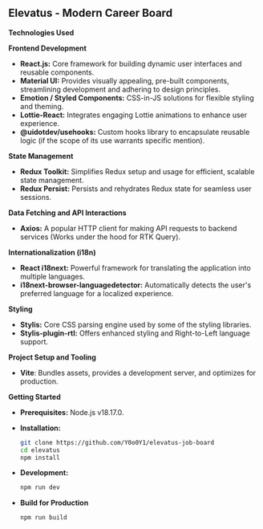 ## Elevatus - Modern Career Board



**Technologies Used**

**Frontend Development**

* **React.js:** Core framework for building dynamic user interfaces and reusable components.
* **Material UI:** Provides visually appealing, pre-built components, streamlining development and adhering to design principles.
* **Emotion / Styled Components:**  CSS-in-JS solutions for flexible styling and theming.
* **Lottie-React:** Integrates engaging Lottie animations to enhance user experience.
* **@uidotdev/usehooks:** Custom hooks library to encapsulate reusable logic (if the scope of its use warrants specific mention).

**State Management**

* **Redux Toolkit:** Simplifies Redux setup and usage for efficient, scalable state management.
* **Redux Persist:** Persists and rehydrates Redux state for seamless user sessions.

**Data Fetching and API Interactions**

* **Axios:** A popular HTTP client for making API requests to backend services (Works under the hood for RTK Query).

**Internationalization (i18n)**

* **React i18next:** Powerful framework for translating the application into multiple languages.
* **i18next-browser-languagedetector:** Automatically detects the user's preferred language for a localized experience.

**Styling**

* **Stylis:** Core CSS parsing engine used by some of the styling libraries.
* **Stylis-plugin-rtl:** Offers enhanced styling and Right-to-Left language support.

**Project Setup and Tooling**

* **Vite**: Bundles assets, provides a  development server, and optimizes for production. 



**Getting Started**

* **Prerequisites:** Node.js v18.17.0.

* **Installation:**
    ```bash
    git clone https://github.com/Y0o0Y1/elevatus-job-board
    cd elevatus
    npm install 
    ```

* **Development:**
    ```bash
    npm run dev
    ```
* **Build for Production**
   ```bash
   npm run build
   
